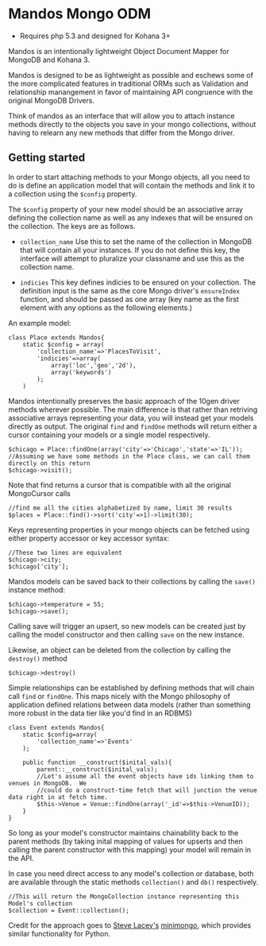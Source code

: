 # Mandos Mongo ODM

+ Requires php 5.3 and designed for Kohana 3+

Mandos is an intentionally lightweight Object Document Mapper for MongoDB and Kohana 3.

Mandos is designed to be as lightweight as possible and eschews some of the more complicated features
in traditional ORMs such as Validation and relationship manangement in favor of maintaining API congruence
with the original MongoDB Drivers.

Think of mandos as an interface that will allow you to attach instance methods directly to the objects you save in your
mongo collections, without having to relearn any new methods that differ from the Mongo driver.

## Getting started

In order to start attaching methods to your Mongo objects, all you need to do is define an application model that will contain
the methods and link it to a collection using the `$config` property.

The `$config` property of your new model should be an associative array defining the collection name 
as well as any indexes that will be ensured on the collection.  The keys are as follows.

+ `collection_name` Use this to set the name of the collection in MongoDB that will contain all your instances.  If you do not 
define this key, the interface will attempt to pluralize your classname and use this as the collection name.

+ `indicies` This key defines indicies to be ensured on your collection.  The definition input is the same as the core Mongo driver's 
`ensureIndex` function, and should be passed as one array (key name as the first element with any options as the following elements.)

An example model:

	class Place extends Mandos{
		static $config = array(
			'collection_name'=>'PlacesToVisit',
			'indicies'=>array(
				array('loc','geo','2d'),
				array('keywords')
			);
		)

Mandos intentionally preserves the basic approach of the 10gen driver methods wherever possible.  The main difference is that rather
than retriving associative arrays representing your data, you will instead get your models directly as output.  The original `find` and `findOne`
methods will return either a cursor containing your models or a single model respectively.

	$chicago = Place::findOne(array('city'=>'Chicago','state'=>'IL'));
	//Assuming we have some methods in the Place class, we can call them directly on this return
	$chicago->visit();

Note that find returns a cursor that is compatible with all the original MongoCursor calls

	//find me all the cities alphabetized by name, limit 30 results
	$places = Place::find()->sort('city'=>1)->limit(30);
 
Keys representing properties in your mongo objects can be fetched using either property accessor or key accessor syntax:

	//These two lines are equivalent
	$chicago->city;
	$chicago['city'];

Mandos models can be saved back to their collections by calling the `save()` instance method:

	$chicago->temperature = 55;
	$chicago->save();

Calling save will trigger an upsert, so new models can be created just by calling the model constructor and then calling `save` on the new instance.

Likewise, an object can be deleted from the collection by calling the `destroy()` method
	
	$chicago->destroy()

Simple relationships can be established by defining methods that will chain call `find` or `findOne`.  This maps nicely with the Mongo
philosophy of application defined relations between data models (rather than something more robust in the data tier like you'd find in an RDBMS)

	class Event extends Mandos{
		static $config=array(
			'collection_name'=>'Events'
		);
		
		public function __construct($inital_vals){
			parent::__construct($inital_vals);
			//Let's assume all the event objects have ids linking them to venues in MongoDB.  We
			//could do a construct-time fetch that will junction the venue data right in at fetch time.
			$this->Venue = Venue::findOne(array('_id'=>$this->VenueID));
		}
	}

So long as your model's constructor maintains chainability back to the parent methods (by taking inital mapping of values for upserts
and then calling the parent constructor with this mapping) your model will remain in the API.

In case you need direct access to any model's collection or database, both are available through the static methods `collection()` and `db()` respectively.

	//This will return the MongoCollection instance representing this Model's collection
	$collection = Event::collection();

Credit for the approach goes to <a href="https://github.com/slacy">Steve Lacey's</a> <a href="https://github.com/slacy/minimongo">minimongo</a>, which
provides similar functionality for Python.
